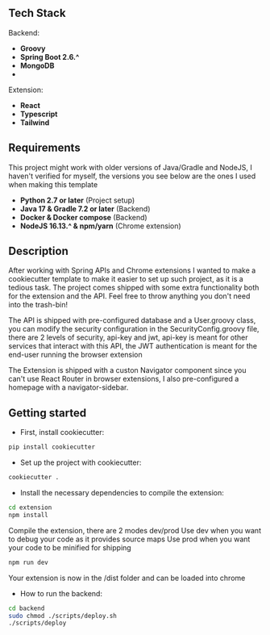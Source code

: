 ## Tech Stack

Backend:
* **Groovy**
* **Spring Boot 2.6.^**
* **MongoDB**
* 
Extension:
* **React**
* **Typescript**
* **Tailwind**

## Requirements
This project might work with older versions of Java/Gradle and NodeJS, 
I haven't verified for myself, the versions you see below are the ones I used when making this template

* **Python 2.7 or later** (Project setup)
* **Java 17 & Gradle 7.2 or later** (Backend)
* **Docker & Docker compose** (Backend)
* **NodeJS 16.13.^ & npm/yarn** (Chrome extension)

## Description
After working with Spring APIs and Chrome extensions I wanted to make a cookiecutter template
to make it easier to set up such project, as it is a tedious task.
The project comes shipped with some extra functionality both for the extension and the API.
Feel free to throw anything you don't need into the trash-bin!

The API is shipped with pre-configured database and a User.groovy class,
you can modify the security configuration in the SecurityConfig.groovy file,
there are 2 levels of security, api-key and jwt, api-key is meant for other services that interact with this API,
the JWT authentication is meant for the end-user running the browser extension

The Extension is shipped with a custon Navigator component since you can't use React Router in browser extensions,
I also pre-configured a homepage with a navigator-sidebar.

## Getting started
* First, install cookiecutter:
```sh
pip install cookiecutter
```
* Set up the project with cookiecutter:
```sh
cookiecutter .
```
* Install the necessary dependencies to compile the extension:
```sh
cd extension
npm install
```
Compile the extension, there are 2 modes dev/prod
Use dev when you want to debug your code as it provides source maps
Use prod when you want your code to be minified for shipping
```sh
npm run dev
```
Your extension is now in the /dist folder and can be loaded into chrome

* How to run the backend:
```sh
cd backend
sudo chmod ./scripts/deploy.sh
./scripts/deploy
```

